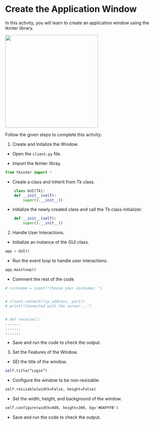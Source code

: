 Create the Application Window
============================


In this activity, you will learn to create an application window using the tkinter library.


<img src= "https://s3.amazonaws.com/media-p.slid.es/uploads/1525749/images/10836783/pasted-from-clipboard.png" width = "300" height = "300">


Follow the given steps to complete this activity:


1. Create and Initalize the Window.


* Open the `client.py` file.


* Import the tkinter libray.
~~~python
from tkinter import *
~~~
* Create a class and Inherit from Tk class.
~~~python
	class GUI(Tk):
	def __init__(self):
		super().__init__()
~~~
* Initialize the newly created class and call the Tk class initializer.
~~~python
	def __init__(self):
		super().__init__()
~~~


2. Handle User Interactions.
* Initialize an instance of the GUI class.
~~~python
app = GUI()
~~~


* Run the event loop to handle user interactions.
~~~python
app.mainloop()
~~~
* Comment the rest of the code.
~~~python
# nickname = input("Choose your nickname: ")


# client.connect((ip_address, port))
# print("Connected with the server...")


# def receive():
.......
.......
.......
~~~
* Save and run the code to check the output.


3. Set the Features of the Window.
* SEt the title of the window.
~~~python
self.title(“Login”)
~~~
* Configure the window to be non-resizable.
~~~html
self.resizable(width=False, height=False)
~~~
* Set the width, height, and background of the window.
~~~html
self.configure(width=400, height=300, bg='#DAFFFB')
~~~       
* Save and run the code to check the output.



